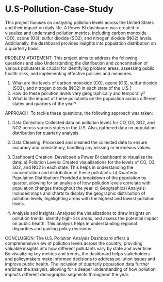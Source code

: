 # U.S-Pollution-Case-Study
This project focuses on analyzing pollution levels across the United States and their impact on daily life. A Power BI dashboard was created to visualize and understand pollution metrics, including carbon monoxide (CO), ozone (O3), sulfur dioxide (SO2), and nitrogen dioxide (NO2) levels. Additionally, the dashboard provides insights into population distribution on a quarterly basis.


PROBLEM ATATEMENT:
This project aims to address the following questions and also Understanding the distribution and concentration of various pollutants is crucial for identifying problem areas, assessing public health risks, and implementing effective policies and measures.
1. What are the levels of carbon monoxide (CO), ozone (O3), sulfur dioxide (SO2), and nitrogen dioxide (NO2) in each state of the U.S.?
2. How do these pollution levels vary geographically and temporally?
3. What is the impact of these pollutants on the population across different states and quarters of the year?


APPROACH:
To tackle these questions, the following approach was taken:

1. Data Collection: Collected data on pollution levels for CO, O3, SO2, and NO2 across various states in the U.S. Also, gathered data on population distribution for quarterly analysis.
2. Data Cleaning: Processed and cleaned the collected data to ensure accuracy and consistency, handling any missing or erroneous values.
3. Dashboard Creation: Developed a Power BI dashboard to visualize the data:
a) Pollution Levels: Created visualizations for the levels of CO, O3, SO2, and NO2 in each state. This helps in understanding the concentration and distribution of these pollutants.
b) Quarterly Population Distribution: Provided a breakdown of the population by quarter, allowing for an analysis of how pollution levels correlate with population changes throughout the year.
c) Geographical Analysis: Included maps and charts to display the geographic distribution of pollution levels, highlighting areas with the highest and lowest pollution levels.

4. Analysis and Insights: Analyzed the visualizations to draw insights on pollution trends, identify high-risk areas, and assess the potential impact on public health. This analysis helps in understanding regional disparities and guiding policy decisions.

CONCLUSION:
The U.S. Pollution Analysis Dashboard offers a comprehensive view of pollution levels across the country, providing valuable insights into how different pollutants vary by state and over time. By visualizing key metrics and trends, the dashboard helps stakeholders and policymakers make informed decisions to address pollution issues and improve public health. The inclusion of quarterly population data further enriches the analysis, allowing for a deeper understanding of how pollution impacts different demographic segments throughout the year.
